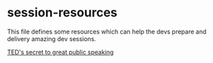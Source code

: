 # session-resources

This file defines some resources which can help the devs prepare and delivery amazing dev sessions.

[TED's secret to great public speaking](https://www.youtube.com/watch?v=-FOCpMAww28)
